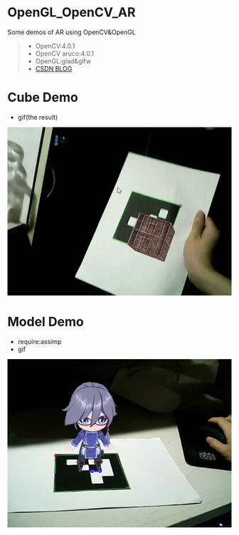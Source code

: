# OpenGL_OpenCV_AR
Some demos of AR using OpenCV&amp;OpenGL

> - OpenCV:4.0.1
> - OpenCV aruco:4.0.1
> - OpenGL:glad&glfw
> - [CSDN BLOG](https://blog.csdn.net/qq_33446100/article/details/96845829)

# Cube Demo
 - gif(the result)
 
 ![draw cube demo](https://github.com/o0olele/OpenGL_OpenCV_AR/blob/master/Cube%20Demo/img/draw_cube.gif)
 
 # Model Demo
 - require:assimp
 - gif
 
 ![model demo](./Model%20Demo/img/model.webp)

